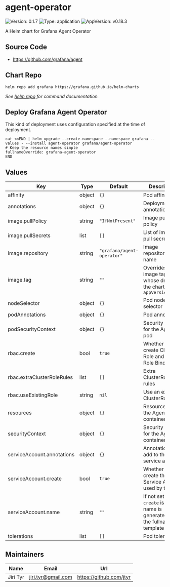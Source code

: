 # agent-operator

![Version: 0.1.7](https://img.shields.io/badge/Version-0.1.7-informational?style=flat-square) ![Type: application](https://img.shields.io/badge/Type-application-informational?style=flat-square) ![AppVersion: v0.18.3](https://img.shields.io/badge/AppVersion-v0.18.3-informational?style=flat-square)

A Helm chart for Grafana Agent Operator

## Source Code

* <https://github.com/grafana/agent>

## Chart Repo

```shell
helm repo add grafana https://grafana.github.io/helm-charts
```

_See [helm repo](https://helm.sh/docs/helm/helm_repo/) for command documentation._

## Deploy Grafana Agent Operator

This kind of deployment uses configuration specified at the time of deployment.

```shell
cat <<END | helm upgrade --create-namespace --namespace grafana --values - --install agent-operator grafana/agent-operator
# Keep the resource names simple
fullnameOverride: grafana-agent-operator
END
```

## Values

| Key | Type | Default | Description |
|-----|------|---------|-------------|
| affinity | object | `{}` | Pod affinity |
| annotations | object | `{}` | Deployment annotations |
| image.pullPolicy | string | `"IfNotPresent"` | Image pull policy |
| image.pullSecrets | list | `[]` | List of image pull secrets |
| image.repository | string | `"grafana/agent-operator"` | Image repository and name |
| image.tag | string | `""` | Overrides the image tag whose default is the chart `appVersion` |
| nodeSelector | object | `{}` | Pod node selector |
| podAnnotations | object | `{}` | Pod annotations |
| podSecurityContext | object | `{}` | Security context for the Agent pod |
| rbac.create | bool | `true` | Whether to create Cluster Role and Cluster Role Binding |
| rbac.extraClusterRoleRules | list | `[]` | Extra ClusterRole rules |
| rbac.useExistingRole | string | `nil` | Use an existing ClusterRole/Role |
| resources | object | `{}` | Resources for the Agent container |
| securityContext | object | `{}` | Security context for the Agent container |
| serviceAccount.annotations | object | `{}` | Annotations to add to the service account |
| serviceAccount.create | bool | `true` | Whether to create the Service Account used by the Pod |
| serviceAccount.name | string | `""` | If not set and `create` is `true`, a name is generated using the fullname template |
| tolerations | list | `[]` | Pod tolerations |

## Maintainers

| Name | Email | Url |
| ---- | ------ | --- |
| Jiri Tyr | jiri.tyr@gmail.com | https://github.com/jtyr |

